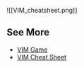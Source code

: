 

![[VIM_cheatsheet.png]]

## See More 
- [VIM Game](https://vim-adventures.com/)
- [VIM Cheat Sheet](https://vim.rtorr.com/lang/ko)
